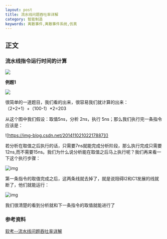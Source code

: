 ```yaml
---
layout: post
title: 流水线问题吞吐率详解
category: 智能制造
keywords: 离散事件,离散事件系统,仿真
---
```


## 正文
### 流水线指令运行时间的计算

![](https://img-blog.csdn.net/20141102101844062)

**例题1**

![](https://img-blog.csdn.net/20141102102029217)

很简单的一道题目，我们看的出来，很容易我们就计算的出来：（2+2+1）+（100-1）*2=203

从这个图中我们假设：取值5ns，分析 2ns，执行 5ns；那么我们执行完一条指令应该是： 

![https://img-blog.csdn.net/20141102102217887]()

若分析在取值之后执行的话，只需要7ns就能完成分析阶段，那么执行完成只需要12ns,而不需要15ns。我们为什么说分析能在取值之后马上执行呢？我们再来看一下这个执行步骤： 

![img](https://img-blog.csdn.net/20141102102328820)

第一条指令的取值完成之后，这两条线就去掉了，就是说阻碍I2和C1发展的线就断了，他们就能运行：

 ![img](https://img-blog.csdn.net/20141102102358320)

 我们很清楚的看到分析就和下一条指令的取值就能进行了

### 参考资料
[软考--流水线问题吞吐率详解](https://blog.csdn.net/baidu_41666198/article/details/80852949)